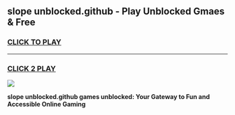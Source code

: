 
## slope unblocked.github - Play Unblocked Gmaes & Free
<h3>
<a href="https://news.freeplayer.one?title=slope_unblocked.github&ref=16F">CLICK TO PLAY</a></h3>
<hr>

<h3>
<a href="https://news.freeplayer.one?title=slope_unblocked.github&ref=16F">CLICK 2 PLAY</a>
  
</h3>

<a href="https://news.freeplayer.one?title=slope_unblocked.github&ref=16F/"><img src="https://clearcache.store/games.png"></a>


**slope unblocked.github games unblocked: Your Gateway to Fun and Accessible Online Gaming**
